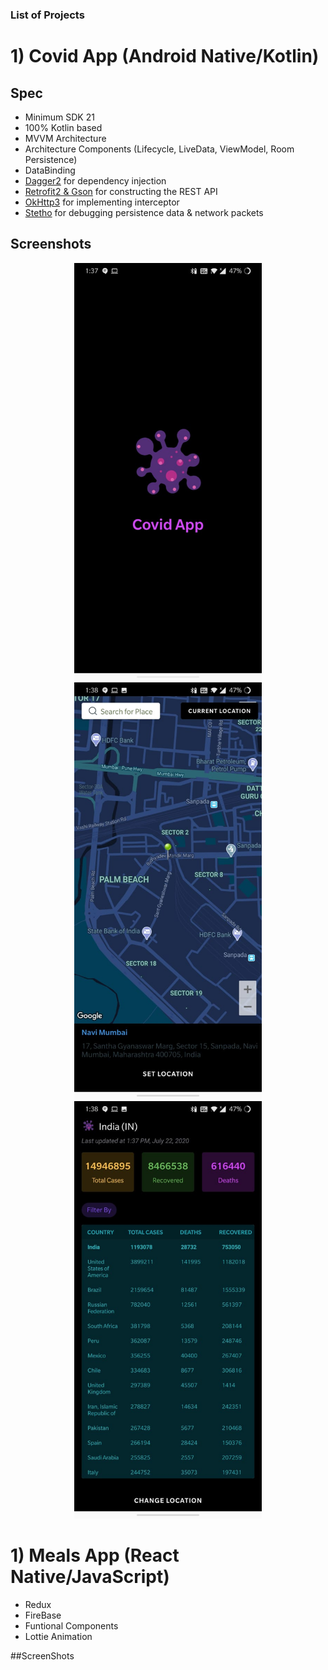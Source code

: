 ### List of Projects

# 1) Covid App (Android Native/Kotlin)

## Spec
- Minimum SDK 21
- 100% Kotlin based
- MVVM Architecture
- Architecture Components (Lifecycle, LiveData, ViewModel, Room Persistence)
- DataBinding
- [Dagger2](https://github.com/google/dagger) for dependency injection
- [Retrofit2 & Gson](https://github.com/square/retrofit) for constructing the REST API
- [OkHttp3](https://github.com/square/okhttp) for implementing interceptor
- [Stetho](https://github.com/facebook/stetho) for debugging persistence data & network packets

## Screenshots
<p align="center">
  <img src="/Images/CovidApp/Image1.jpeg" width="300">
  <img src="/Images/CovidApp/Image2.jpeg" width="300">
  <img src="/Images/CovidApp/Image3.jpeg" width="300">
</p>

# 1) Meals App (React Native/JavaScript)
- Redux
- FireBase
- Funtional Components
- Lottie Animation

##ScreenShots
<p align="center">
  
</p>

